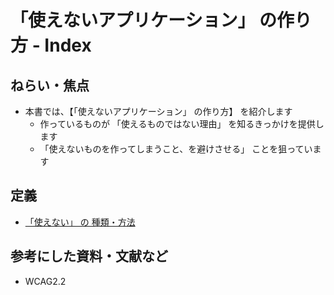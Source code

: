 # 「使えないアプリケーション」  の作り方 - Index

## ねらい・焦点

* 本書では、【「使えないアプリケーション」 の作り方】 を紹介します
  * 作っているものが 「使えるものではない理由」 を知るきっかけを提供します
  * 「使えないものを作ってしまうこと、を避けさせる」 ことを狙っています

## 定義

* [「使えない」 の 種類・方法](./definition/00_index.md)

## 参考にした資料・文献など

* WCAG2.2

